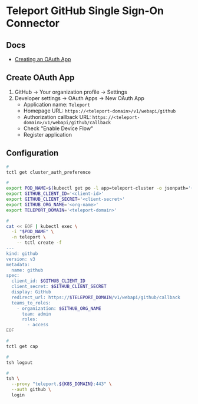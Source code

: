 # Teleport GitHub Single Sign-On Connector

<!--
https://goteleport.com/docs/deploy-a-cluster/helm-deployments/kubernetes-cluster/#step-33-sso-for-kubernetes
-->

## Docs

- [Creating an OAuth App](https://docs.github.com/en/developers/apps/building-oauth-apps/creating-an-oauth-app)

## Create OAuth App

1. GitHub -> Your organization profile -> Settings
2. Developer settings -> OAuth Apps -> New OAuth App
   - Application name: `Teleport`
   - Homepage URL: `https://<teleport-domain>/v1/webapi/github`
   - Authorization callback URL: `https://<teleport-domain>/v1/webapi/github/callback`
   - Check "Enable Device Flow"
   - Register application

## Configuration

```sh
#
tctl get cluster_auth_preference

#
export POD_NAME=$(kubectl get po -l app=teleport-cluster -o jsonpath='{.items[0].metadata.name}' -n teleport)
export GITHUB_CLIENT_ID='<client-id>'
export GITHUB_CLIENT_SECRET='<client-secret>'
export GITHUB_ORG_NAME='<org-name>'
export TELEPORT_DOMAIN='<teleport-domain>'

#
cat << EOF | kubectl exec \
  -i "$POD_NAME" \
  -n teleport \
    -- tctl create -f
---
kind: github
version: v3
metadata:
  name: github
spec:
  client_id: $GITHUB_CLIENT_ID
  client_secret: $GITHUB_CLIENT_SECRET
  display: GitHub
  redirect_url: https://$TELEPORT_DOMAIN/v1/webapi/github/callback
  teams_to_roles:
    - organization: $GITHUB_ORG_NAME
      team: admin
      roles:
        - access
EOF

#
tctl get cap

#
tsh logout

#
tsh \
  --proxy "teleport.${K8S_DOMAIN}:443" \
  --auth github \
  login
```
